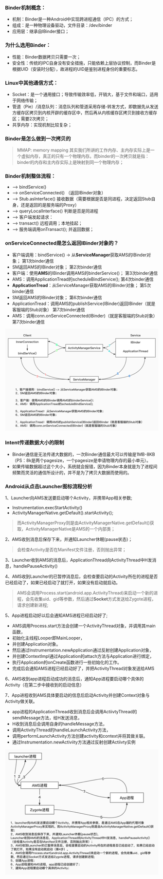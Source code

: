### Binder机制概念：
* 机制：Binder是一种Android中实现跨进程通信（IPC）的方式；
* 组成：是一种物理设备驱动，文件目录：/dev/binder
* 应用层：继承自IBinder接口；

### 为什么选用Binder：
* 性能：Binder数据拷贝只需要一次；
* 安全性：传统的IPC自身没有安全措施，只能依赖上层协议控制，而Binder是根据UID（安装时分配），故进程的UID是鉴别进程身份的重要标志。

### Linux中其他通信方式：
* Socket：是一个通用接口；导致传输效率低，开销大，基于文件和端口，适用于网络传输；
* 管道（Pie）/消息队列：消息队列和管道采用存储-转发方式，即数据先从发送方缓存区拷贝到内核开辟的缓存区中，然后再从内核缓存区拷贝到接收方缓存区；需要2次拷贝；
* 共享内存：实现机制比较复杂；

### Binder是怎么做到一次拷贝的
> MMAP: memory mapping
> 其实我们所讲的工作内存、主内存实际上是一个虚拟内存，真正的只有一个物理内存。而binder的一次拷贝就是指：binder的内存和主内存实际上是映射到同一个物理内存；

### Binder机制整体流程：
* --> bindService()
* --> onServiceConnected() （返回IBinder对象）
* --> Stub.asInterface()    接收数据（需要根据是否是同进程，决定返回Stub自身，还是返回的是服务端的Proxy）
* --> queryLocalInterface() 判断是否是同进程
* --> 客户端发起请求：
* --> transact() 远程调用；本地挂起；
* --> 服务端调用onTransact(); 并返回数据；

### onServiceConnected是怎么返回IBinder对象的？
* 客户端调用：bindService() -> 从**ServiceManager**获取AMS的IBinder对象； 第1次binder通信
* SM返回AMS的IBinder对象；                                              第2次binder通信
* 客户端：使用**AMS**的IBinder调用AMS的binderService()；                 第3次binder通信
* AMS：调用ApplicationTread的scheduleBindService();                第4次binder通信
* **ApplicationTread**：从ServiceManager获取AMS的IBinder对象；          第5次binder通信
* SM返回AMS的IBinder对象；                                              第6次binder通信
* ApplicationTread：调用AMS的publishService(IBinder)返回IBinder（就是客服端的Stub对象） 第7次binder通信
* AMS：调用conn.onServiceConnected(IBinder)（就是客服端的Stub对象） 第7次binder通信

![Binder机制](../image/Binder1.jpg)


### Intent传递数据大小的限制
* Binder通信是无法传递大数据的，一次Binder通信最大可以传输是1MB-8KB（PS：8k是两个pagesize，一个pagesize是申请物理内存的最小单元）。
* 如果传输数据超过这个大小，系统就会报错，因为Binder本身就是为了进程间频繁而灵活的通信所设计的，并不是为了拷贝大数据而使用的。

### Android从点击Launcher图标流程分析

1、Launcher向AMS发送要启动哪个Activity，并携带App相关参数;
   * Instrumentation.execStartActivity()
   * ActivityManagerNative.getDefault().startActivity();
> 而ActivityManagerProxy则是由ActivityManagerNative.getDefault()获取，ActivityManagerNative是AMS的一个内部类；


2、AMS收到消息后保存下来，并通知Launcher休眠(pause状态)；
> 会检查Activity是否在Manifest文件注册，否则抛出异常；

3、Launcher收到AMS的消息后，ApplicationThread向ActivityThread中H发消息，handlePauseActivity()

4、AMS收到Launcher的已暂停消息后，会检查要启动的Activity所在的进程是否已经启动了，如果已经启动了就打开，如果没有启动就启动。

> AMS会调用Process.start(android.app.ActivityThread)来启动一个新的进程，会先收集uid、gid等参数，然后通过**Socket**方式发送给Zygote进程，请求创建新进程;


5、App进程启动好以后会通知AMS进程已经启动好了;
  * AMS调用Process.start方法会创建一个ActivityThread对象，并调用其main函数，
  * 初始化主线程Looper即MainLooper，
  * 并创建Application对象。
  * 然后通过Instrumentation.newApplication通过反射创建Application对象，
  * 并创建ContextImpl通过Application的attach方法与Application进行绑定，
  * 执行Application的onCreate函数进行一些初始化的工作。
  * 完成后会通知AMS进程已经启动好了，并把ActivityThread对象发送给AMS


6、AMS收到app进程启动成功的消息后，通知App进程要启动哪个具体的Activity（在第二步中接收到的启动信息）


7、App进程收到AMS具体要启动的信息后启动Activity并创建Context对象与Activity做关联。
  * app进程的ApplicationThread收到消息后会调用ActiivtyThread的sendMessage方法，给H发送消息，
  * H收到消息后会调用自身的handleMessage方法，
  * 调用ActivityThread的handleLaunchActivity方法，
  * 调用performLaunchActivity方法创建activity和context并将其做关联。
  * 通过Instrumentation.newActiviity方法通过反射创建Actiivty实例

![App_Launch](../image/App_Launch.jpg)